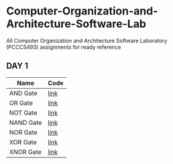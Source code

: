 # Computer-Organization-and-Architecture-Software-Lab
All Computer Organization and Architecture Software Laboratory (PCCCS493) assignments for ready reference

## DAY 1
| Name | Code | 
| -- | -- |
| AND Gate | [link](DAY1\\and_gate.vhd) | 
| OR Gate | [link](DAY1\or_gate.vhd) | 
| NOT Gate | [link](DAY1\not_gate.vhd) | 
| NAND Gate | [link](DAY1\nand_gate.vhd) | 
| NOR Gate | [link](DAY1\nor_gate.vhd) | 
| XOR Gate | [link](DAY1\xor_gate.vhd) | 
| XNOR Gate | [link](DAY1\xnor_gate.vhd) | 